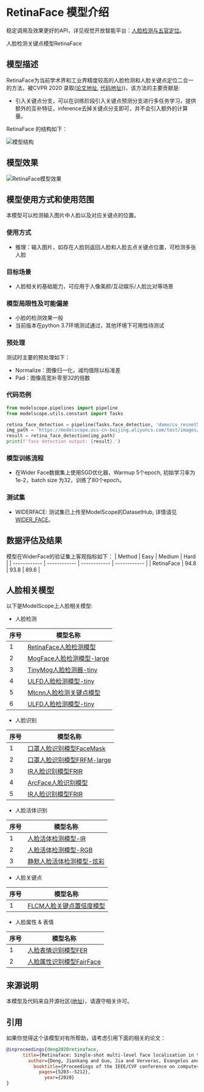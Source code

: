 
# RetinaFace 模型介绍
稳定调用及效果更好的API，详见视觉开放智能平台：[人脸检测与五官定位](https://vision.aliyun.com/experience/detail?tagName=facebody&children=DetectFace&spm=a2cio.27993362)。

人脸检测关键点模型RetinaFace


## 模型描述

RetinaFace为当前学术界和工业界精度较高的人脸检测和人脸关键点定位二合一的方法，被CVPR 2020 录取([论文地址](https://arxiv.org/abs/1905.00641), [代码地址](https://github.com/biubug6/Pytorch_Retinaface)))，该方法的主要贡献是:
- 引入关键点分支，可以在训练阶段引入关键点预测分支进行多任务学习，提供额外的互补特征，inference去掉关键点分支即可，并不会引入额外的计算量。


RetinaFace 的结构如下：

![模型结构](https://modelscope.cn/api/v1/models/damo/cv_resnet50_face-detection_retinaface/repo?Revision=master&FilePath=RetinaFace.jpg&View=true)


## 模型效果
![RetinaFace模型效果](result.png)

## 模型使用方式和使用范围
本模型可以检测输入图片中人脸以及对应关键点的位置。

### 使用方式
- 推理：输入图片，如存在人脸则返回人脸和人脸五点关键点位置，可检测多张人脸

### 目标场景
- 人脸相关的基础能力，可应用于人像美颜/互动娱乐/人脸比对等场景

### 模型局限性及可能偏差
- 小脸的检测效果一般
- 当前版本在python 3.7环境测试通过，其他环境下可用性待测试

### 预处理
测试时主要的预处理如下：
- Normalize：图像归一化，减均值除以标准差
- Pad：图像高宽补零至32的倍数

### 代码范例
```python
from modelscope.pipelines import pipeline
from modelscope.utils.constant import Tasks

retina_face_detection = pipeline(Tasks.face_detection, 'damo/cv_resnet50_face-detection_retinaface')
img_path = 'https://modelscope.oss-cn-beijing.aliyuncs.com/test/images/retina_face_detection.jpg'
result = retina_face_detection(img_path)
print(f'face detection output: {result}.')
```

### 模型训练流程
- 在Wider Face数据集上使用SGD优化器，Warmup 5个epoch, 初始学习率为1e-2，batch size 为32，训练了80个epoch。

### 测试集
- WIDERFACE: 测试集已上传至ModelScope的DatasetHub, 详情请见[WIDER_FACE](https://modelscope.cn/datasets/shaoxuan/WIDER_FACE)。

## 数据评估及结果
模型在WiderFace的验证集上客观指标如下：
| Method | Easy | Medium | Hard |
| ------------ | ------------ | ------------ | ------------ |
| RetinaFace | 94.8 | 93.8 | 89.6 |


## 人脸相关模型

以下是ModelScope上人脸相关模型:

- 人脸检测

| 序号 | 模型名称 |
| ------------ | ------------ |
| 1 | [RetinaFace人脸检测模型](https://modelscope.cn/models/damo/cv_resnet50_face-detection_retinaface/summary) |
| 2 | [MogFace人脸检测模型-large](https://modelscope.cn/models/damo/cv_resnet101_face-detection_cvpr22papermogface/summary) |
| 3 | [TinyMog人脸检测器-tiny](https://modelscope.cn/models/damo/cv_manual_face-detection_tinymog/summary) |
| 4 | [ULFD人脸检测模型-tiny](https://modelscope.cn/models/damo/cv_manual_face-detection_ulfd/summary) |
| 5 | [Mtcnn人脸检测关键点模型](https://modelscope.cn/models/damo/cv_manual_face-detection_mtcnn/summary) |
| 6 | [ULFD人脸检测模型-tiny](https://modelscope.cn/models/damo/cv_manual_face-detection_ulfd/summary) |


- 人脸识别

| 序号 | 模型名称 |
| ------------ | ------------ |
| 1 | [口罩人脸识别模型FaceMask](https://modelscope.cn/models/damo/cv_resnet_face-recognition_facemask/summary) |
| 2 | [口罩人脸识别模型FRFM-large](https://modelscope.cn/models/damo/cv_manual_face-recognition_frfm/summary) |
| 3 | [IR人脸识别模型FRIR](https://modelscope.cn/models/damo/cv_manual_face-recognition_frir/summary) |
| 4 | [ArcFace人脸识别模型](https://modelscope.cn/models/damo/cv_ir50_face-recognition_arcface/summary) |
| 5 | [IR人脸识别模型FRIR](https://modelscope.cn/models/damo/cv_manual_face-recognition_frir/summary) |

- 人脸活体识别

| 序号 | 模型名称 |
| ------------ | ------------ |
| 1 | [人脸活体检测模型-IR](https://modelscope.cn/models/damo/cv_manual_face-liveness_flir/summary) |
| 2 | [人脸活体检测模型-RGB](https://modelscope.cn/models/damo/cv_manual_face-liveness_flrgb/summary) |
| 3 | [静默人脸活体检测模型-炫彩](https://modelscope.cn/models/damo/cv_manual_face-liveness_flxc/summary) |

- 人脸关键点

| 序号 | 模型名称 |
| ------------ | ------------ |
| 1 | [FLCM人脸关键点置信度模型](https://modelscope.cn/models/damo/cv_manual_facial-landmark-confidence_flcm/summary) |

- 人脸属性 & 表情


| 序号 | 模型名称 |
| ------------ | ------------ |
| 1 | [人脸表情识别模型FER](https://modelscope.cn/models/damo/cv_vgg19_facial-expression-recognition_fer/summary) |
| 2 | [人脸属性识别模型FairFace](https://modelscope.cn/models/damo/cv_resnet34_face-attribute-recognition_fairface/summary) |

## 来源说明
本模型及代码来自开源社区([地址](https://github.com/biubug6/Pytorch_Retinaface))，请遵守相关许可。

## 引用
如果你觉得这个该模型对有所帮助，请考虑引用下面的相关的论文：

```BibTeX
@inproceedings{deng2020retinaface,
      title={Retinaface: Single-shot multi-level face localisation in the wild},
        author={Deng, Jiankang and Guo, Jia and Ververas, Evangelos and Kotsia, Irene and Zafeiriou, Stefanos},
          booktitle={Proceedings of the IEEE/CVF conference on computer vision and pattern recognition},
            pages={5203--5212},
              year={2020}
}
```


